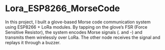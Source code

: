# Lora_ESP8266_MorseCode
In this project, I built a glove-based Morse code communication system using ESP8266 + LoRa modules. By tapping on the glove’s FSR (Force Sensitive Resistor), the system encodes Morse signals (. and -) and transmits them wirelessly over LoRa. The other node receives the signal and replays it through a buzzer.
